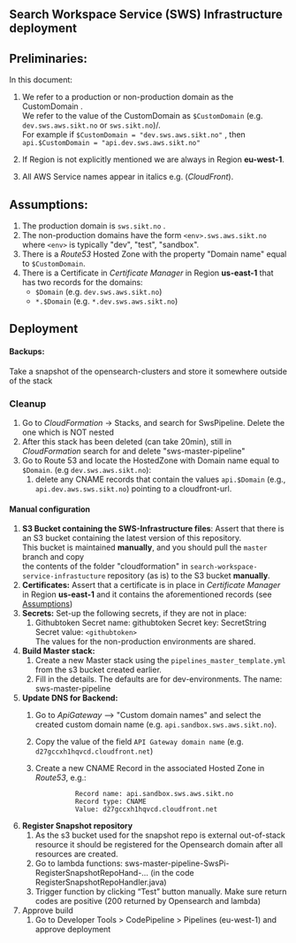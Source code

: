 ## Search Workspace Service (SWS) Infrastructure deployment 

## Preliminaries:

In this document:

1. We refer to a production or non-production domain as the CustomDomain .  
   We refer to the value of the CustomDomain  as `$CustomDomain` (e.g. `dev.sws.aws.sikt.no` or `sws.sikt.no`)/.  
   For example if `$CustomDomain = "dev.sws.aws.sikt.no"` ,  then `api.$CustomDomain = "api.dev.sws.aws.sikt.no"`

2. If Region is not explicitly mentioned we are always in Region **eu-west-1**.

3. All AWS Service names appear in italics e.g. (_CloudFront_).

<a href="#Assumptions"></a>
## Assumptions:
1. The production domain is `sws.sikt.no` .
2. The non-production domains have the form `<env>.sws.aws.sikt.no` where `<env>` is typically "dev", "test", "sandbox".
3. There is a _Route53_ Hosted Zone with the property "Domain name" equal to `$CustomDomain`.
4. There is a Certificate in _Certificate Manager_ in Region **us-east-1**  that has two records for the domains:
    * `$Domain`   (e.g. `dev.sws.aws.sikt.no`)
    * `*.$Domain` (e.g. `*.dev.sws.aws.sikt.no`)

## Deployment

#### Backups:
Take a snapshot of the opensearch-clusters and store it somewhere outside of the stack

### Cleanup

1. Go to _CloudFormation_ -> Stacks, and search for SwsPipeline. Delete the one which is NOT nested
2. After this stack has been deleted (can take 20min), still in _CloudFormation_ search for and delete "sws-master-pipeline"
3. Go to Route 53 and locate the HostedZone with Domain name equal to `$Domain`. (e.g `dev.sws.aws.sikt.no`):
   1. delete any CNAME records that contain the values `api.$Domain` (e.g., `api.dev.aws.sws.sikt.no`) pointing to a cloudfront-url.

#### Manual configuration

1. **S3 Bucket containing the SWS-Infrastructure files**:
Assert that there is an S3 bucket containing the latest version of this repository.  
This bucket is maintained **manually**, and you should pull the `master` branch and copy  
the contents of the folder "cloudformation" in `search-workspace-service-infrastucture` repository (as is) to the S3 bucket **manually**.
2. **Certificates:**
Assert that a certificate is in place in _Certificate Manager_ in Region **us-east-1** and it contains the aforementioned records (see [Assumptions](#Assumptions))
3. **Secrets:** Set-up the following secrets, if they are not in place:
   1. Githubtoken
                Secret name: githubtoken
                Secret key:   SecretString  
                Secret value: `<githubtoken>`   
                The values for the non-production environments are shared.   
4. **Build Master stack:**
   1. Create a new Master stack using the `pipelines_master_template.yml` from the s3 bucket created earlier.
   2. Fill in the details. The defaults are for dev-environments. The name: sws-master-pipeline
5. **Update DNS for Backend:** 
   1. Go to _ApiGateway_ --> "Custom domain names" and select the created custom domain name (e.g. `api.sandbox.sws.aws.sikt.no`).
   2. Copy the value of the field `API Gateway domain name` (e.g. `d27gccxh1hqvcd.cloudfront.net`)
   3. Create a new CNAME Record in the associated Hosted Zone in _Route53_, e.g.:

                    Record name: api.sandbox.sws.aws.sikt.no
                    Record type: CNAME
                    Value: d27gccxh1hqvcd.cloudfront.net
6. **Register Snapshot repository**
   1. As the s3 bucket used for the snapshot repo is external out-of-stack resource it should be registered for the Opensearch domain after all resources are created.
   2. Go to lambda functions: sws-master-pipeline-SwsPi-RegisterSnapshotRepoHand-… (in the code RegisterSnapshotRepoHandler.java)
   3. Trigger function by clicking “Test” button manually. Make sure return codes are positive (200 returned by Opensearch and lambda)
7. Approve build
   1. Go to Developer Tools > CodePipeline > Pipelines (eu-west-1) and approve deployment
